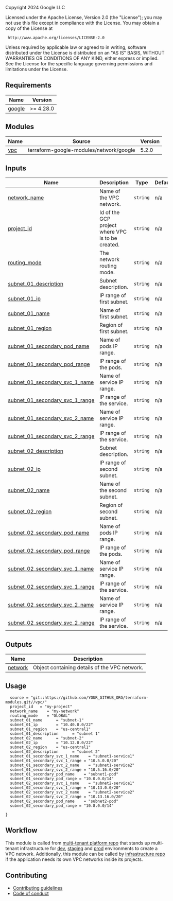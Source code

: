 Copyright 2024 Google LLC

Licensed under the Apache License, Version 2.0 (the "License"); you may not use
this file except in compliance with the License. You may obtain a copy of the
License at

     http://www.apache.org/licenses/LICENSE-2.0

Unless required by applicable law or agreed to in writing, software distributed
under the License is distributed on an "AS IS" BASIS, WITHOUT WARRANTIES OR
CONDITIONS OF ANY KIND, either express or implied. See the License for the
specific language governing permissions and limitations under the License.

## Requirements

| Name                                                            | Version   |
| --------------------------------------------------------------- | --------- |
| <a name="requirement_google"></a> [google](#requirement_google) | >= 4.28.0 |

## Modules

| Name                                         | Source                                  | Version |
| -------------------------------------------- | --------------------------------------- | ------- |
| <a name="module_vpc"></a> [vpc](#module_vpc) | terraform-google-modules/network/google | 5.2.0   |

## Inputs

| Name                                                                                                                           | Description                                       | Type     | Default | Required |
| ------------------------------------------------------------------------------------------------------------------------------ | ------------------------------------------------- | -------- | ------- | :------: |
| <a name="input_network_name"></a> [network_name](#input_network_name)                                                          | Name of the VPC network.                          | `string` | n/a     |   yes    |
| <a name="input_project_id"></a> [project_id](#input_project_id)                                                                | Id of the GCP project where VPC is to be created. | `string` | n/a     |   yes    |
| <a name="input_routing_mode"></a> [routing_mode](#input_routing_mode)                                                          | The network routing mode.                         | `string` | n/a     |   yes    |
| <a name="input_subnet_01_description"></a> [subnet_01_description](#input_subnet_01_description)                               | Subnet description.                               | `string` | n/a     |   yes    |
| <a name="input_subnet_01_ip"></a> [subnet_01_ip](#input_subnet_01_ip)                                                          | IP range of first subnet.                         | `string` | n/a     |   yes    |
| <a name="input_subnet_01_name"></a> [subnet_01_name](#input_subnet_01_name)                                                    | Name of first subnet.                             | `string` | n/a     |   yes    |
| <a name="input_subnet_01_region"></a> [subnet_01_region](#input_subnet_01_region)                                              | Region of first subnet.                           | `string` | n/a     |   yes    |
| <a name="input_subnet_01_secondary_pod_name"></a> [subnet_01_secondary_pod_name](#input_subnet_01_secondary_pod_name)          | Name of pods IP range.                            | `string` | n/a     |   yes    |
| <a name="input_subnet_01_secondary_pod_range"></a> [subnet_01_secondary_pod_range](#input_subnet_01_secondary_pod_range)       | IP range of the pods.                             | `string` | n/a     |   yes    |
| <a name="input_subnet_01_secondary_svc_1_name"></a> [subnet_01_secondary_svc_1_name](#input_subnet_01_secondary_svc_1_name)    | Name of service IP range.                         | `string` | n/a     |   yes    |
| <a name="input_subnet_01_secondary_svc_1_range"></a> [subnet_01_secondary_svc_1_range](#input_subnet_01_secondary_svc_1_range) | IP range of the service.                          | `string` | n/a     |   yes    |
| <a name="input_subnet_01_secondary_svc_2_name"></a> [subnet_01_secondary_svc_2_name](#input_subnet_01_secondary_svc_2_name)    | Name of service IP range.                         | `string` | n/a     |   yes    |
| <a name="input_subnet_01_secondary_svc_2_range"></a> [subnet_01_secondary_svc_2_range](#input_subnet_01_secondary_svc_2_range) | IP range of the service.                          | `string` | n/a     |   yes    |
| <a name="input_subnet_02_description"></a> [subnet_02_description](#input_subnet_02_description)                               | Subnet description.                               | `string` | n/a     |   yes    |
| <a name="input_subnet_02_ip"></a> [subnet_02_ip](#input_subnet_02_ip)                                                          | IP range of second subnet.                        | `string` | n/a     |   yes    |
| <a name="input_subnet_02_name"></a> [subnet_02_name](#input_subnet_02_name)                                                    | Name of the second subnet.                        | `string` | n/a     |   yes    |
| <a name="input_subnet_02_region"></a> [subnet_02_region](#input_subnet_02_region)                                              | Region of second subnet.                          | `string` | n/a     |   yes    |
| <a name="input_subnet_02_secondary_pod_name"></a> [subnet_02_secondary_pod_name](#input_subnet_02_secondary_pod_name)          | Name of pods IP range.                            | `string` | n/a     |   yes    |
| <a name="input_subnet_02_secondary_pod_range"></a> [subnet_02_secondary_pod_range](#input_subnet_02_secondary_pod_range)       | IP range of the pods.                             | `string` | n/a     |   yes    |
| <a name="input_subnet_02_secondary_svc_1_name"></a> [subnet_02_secondary_svc_1_name](#input_subnet_02_secondary_svc_1_name)    | Name of service IP range.                         | `string` | n/a     |   yes    |
| <a name="input_subnet_02_secondary_svc_1_range"></a> [subnet_02_secondary_svc_1_range](#input_subnet_02_secondary_svc_1_range) | IP range of the service.                          | `string` | n/a     |   yes    |
| <a name="input_subnet_02_secondary_svc_2_name"></a> [subnet_02_secondary_svc_2_name](#input_subnet_02_secondary_svc_2_name)    | Name of service IP range.                         | `string` | n/a     |   yes    |
| <a name="input_subnet_02_secondary_svc_2_range"></a> [subnet_02_secondary_svc_2_range](#input_subnet_02_secondary_svc_2_range) | IP range of the service.                          | `string` | n/a     |   yes    |

## Outputs

| Name                                                     | Description                                   |
| -------------------------------------------------------- | --------------------------------------------- |
| <a name="output_network"></a> [network](#output_network) | Object containing details of the VPC network. |

## Usage

```hcl
  source = "git::https://github.com/YOUR_GITHUB_ORG/terraform-modules.git//vpc/"
  project_id   = "my-project"
  network_name    = "my-network"
  routing_mode    = "GLOBAL"
  subnet_01_name      = "subnet-1"
  subnet_01_ip        = "10.40.0.0/22"
  subnet_01_region    = "us-central1"
  subnet_01_description      = "subnet 1"
  subnet_02_name      = "subnet-2"
  subnet_02_ip        = "10.12.0.0/22"
  subnet_02_region    = "us-central1"
  subnet_02_description      = "subnet 2"
  subnet_01_secondary_svc_1_name    = "subnet1-service1"
  subnet_01_secondary_svc_1_range = "10.5.0.0/20"
  subnet_01_secondary_svc_2_name    = "subnet1-service2"
  subnet_01_secondary_svc_2_range = "10.5.16.0/20"
  subnet_01_secondary_pod_name    = "subnet1-pod"
  subnet_01_secondary_pod_range = "10.0.0.0/14"
  subnet_02_secondary_svc_1_name    = "subnet2-service1"
  subnet_02_secondary_svc_1_range = "10.13.0.0/20"
  subnet_02_secondary_svc_2_name    = "subnet2-service2"
  subnet_02_secondary_svc_2_range = "10.13.16.0/20"
  subnet_02_secondary_pod_name    = "subnet2-pod"
  subnet_02_secondary_pod_range = "10.8.0.0/14"

}
```

## Workflow

This module is called from [multi-tenant platform
repo][muti-tenant-platform-repo] that stands up multi-tenant infrastructure for
[dev][dev-multi-tenant], [staging][staging-multi-tenant] and
[prod][prod-multi-tenant] environments to create a VPC network. Additionally,
this module can be called by [infrastructure repo][infra-repo] if the
application needs its own VPC networks inside its projects.

## Contributing

- [Contributing guidelines][contributing-guidelines]
- [Code of conduct][code-of-conduct]

<!-- LINKS: https://www.markdownguide.org/basic-syntax/#reference-style-links -->

[contributing-guidelines]: CONTRIBUTING.md
[code-of-conduct]: code-of-conduct.md
[muti-tenant-platform-repo]: ../../platform-template
[dev-multi-tenant]: ../../platform-template/env/dev/main.tf?plain=1#L50
[staging-multi-tenant]: ../../platform-template/env/staging/main.tf?plain=1#L50
[prod-multi-tenant]: ../../platform-template/env/prod/main.tf?plain=1#L50
[infra-repo]: ../../app-factory-template/README.md?plain=1#L64
